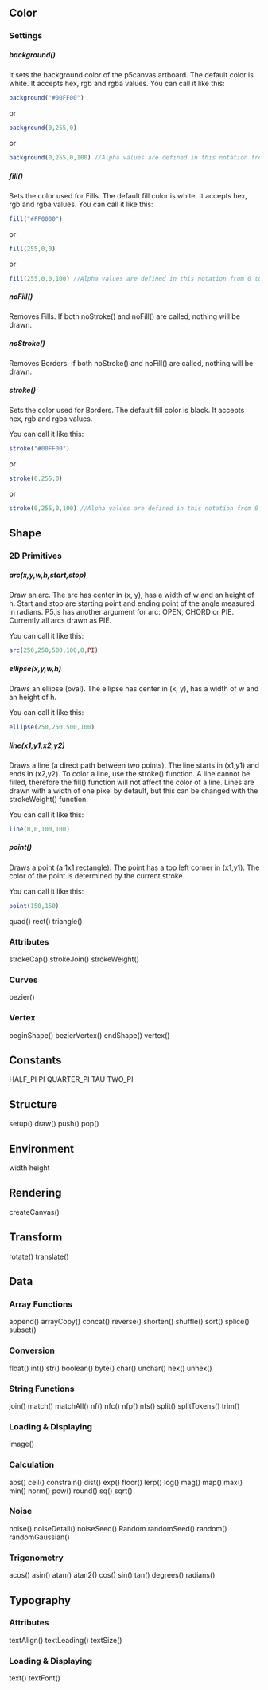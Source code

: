 ## Color
### Settings
##### background()
It sets the background color of the p5canvas artboard. The default color is white. It accepts hex, rgb and rgba values.
You can call it like this:
```javascript
background("#00FF00")
```
or
```javascript
background(0,255,0)
```
or
```javascript
background(0,255,0,100) //Alpha values are defined in this notation from 0 to 255
```

##### fill()
Sets the color used for Fills. The default fill color is white. It accepts hex, rgb and rgba values.
You can call it like this:
```javascript
fill("#FF0000")
```
or
```javascript
fill(255,0,0)
```
or
```javascript
fill(255,0,0,100) //Alpha values are defined in this notation from 0 to 255
```

##### noFill()

Removes Fills. If both noStroke() and noFill() are called, nothing will be drawn.

##### noStroke()

Removes Borders. If both noStroke() and noFill() are called, nothing will be drawn.

##### stroke()

Sets the color used for Borders. The default fill color is black. It accepts hex, rgb and rgba values.

You can call it like this:
```javascript
stroke("#00FF00")
```
or
```javascript
stroke(0,255,0)
```
or
```javascript
stroke(0,255,0,100) //Alpha values are defined in this notation from 0 to 255
```

## Shape
### 2D Primitives
##### arc(x,y,w,h,start,stop)

Draw an arc. The arc has center in (x, y), has a width of w and an height of h. Start and stop are starting point and ending point of the angle measured in radians. P5.js has another argument for arc: OPEN, CHORD or PIE. Currently all arcs drawn as PIE.

You can call it like this:
```javascript
arc(250,250,500,100,0,PI)
```

##### ellipse(x,y,w,h)

Draws an ellipse (oval). The ellipse has center in (x, y), has a width of w and an height of h.

You can call it like this:
```javascript
ellipse(250,250,500,100)
```

##### line(x1,y1,x2,y2)

Draws a line (a direct path between two points). The line starts in (x1,y1) and ends in (x2,y2). To color a line, use the stroke() function. A line cannot be filled, therefore the fill() function will not affect the color of a line. Lines are drawn with a width of one pixel by default, but this can be changed with the strokeWeight() function.

You can call it like this:
```javascript
line(0,0,100,100)
```

##### point()

Draws a point (a 1x1 rectangle). The point has a top left corner in (x1,y1). The color of the point is determined by the current stroke.

You can call it like this:
```javascript
point(150,150)
```

quad()
rect()
triangle()

### Attributes
strokeCap()
strokeJoin()
strokeWeight()

### Curves
bezier()

### Vertex
beginShape()
bezierVertex()
endShape()
vertex()

## Constants
HALF_PI
PI
QUARTER_PI
TAU
TWO_PI

## Structure
setup()
draw()
push()
pop()

## Environment
width
height

## Rendering
createCanvas()

## Transform
rotate()
translate()

## Data
### Array Functions
append()
arrayCopy()
concat()
reverse()
shorten()
shuffle()
sort()
splice()
subset()

### Conversion
float()
int()
str()
boolean()
byte()
char()
unchar()
hex()
unhex()

### String Functions
join()
match()
matchAll()
nf()
nfc()
nfp()
nfs()
split()
splitTokens()
trim()

### Loading & Displaying
image()

### Calculation
abs()
ceil()
constrain()
dist()
exp()
floor()
lerp()
log()
mag()
map()
max()
min()
norm()
pow()
round()
sq()
sqrt()

### Noise
noise()
noiseDetail()
noiseSeed()
Random
randomSeed()
random()
randomGaussian()

### Trigonometry
acos()
asin()
atan()
atan2()
cos()
sin()
tan()
degrees()
radians()

## Typography

### Attributes
textAlign()
textLeading()
textSize()

### Loading & Displaying
text()
textFont()
